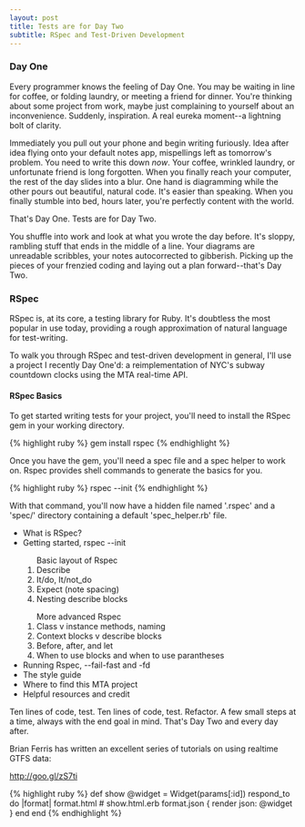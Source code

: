 ```yaml
---
layout: post
title: Tests are for Day Two
subtitle: RSpec and Test-Driven Development
---
```


<h3>Day One</h3>

Every programmer knows the feeling of Day One. You may be waiting in line for coffee, or folding laundry, or meeting a friend for dinner. You're thinking about some project from work, maybe just complaining to yourself about an inconvenience. Suddenly, inspiration. A real eureka moment--a lightning bolt of clarity. 

Immediately you pull out your phone and begin writing furiously. Idea after idea flying onto your default notes app, mispellings left as tomorrow's problem. You need to write this down <em>now</em>. Your coffee, wrinkled laundry, or unfortunate friend is long forgotten. When you finally reach your computer, the rest of the day slides into a blur. One hand is diagramming while the other pours out beautiful, natural code. It's easier than speaking. When you finally stumble into bed, hours later, you're perfectly content with the world. 

That's Day One. Tests are for Day Two. 

You shuffle into work and look at what you wrote the day before. It's sloppy, rambling stuff that ends in the middle of a line. Your diagrams are unreadable scribbles, your notes autocorrected to gibberish. Picking up the pieces of your frenzied coding and laying out a plan forward--that's Day Two. 

<h3>RSpec</h3>

RSpec is, at its core, a testing library for Ruby. It's doubtless the most popular in use today, providing a rough approximation of natural language for test-writing.

To walk you through RSpec and test-driven development in general, I'll use a project I recently Day One'd: a reimplementation of NYC's subway countdown clocks using the MTA real-time API. 

<h4>RSpec Basics</h4>
To get started writing tests for your project, you'll need to install the RSpec gem in your working directory.

{% highlight ruby %}
gem install rspec
{% endhighlight %}

Once you have the gem, you'll need a spec file and a spec helper to work on. Rspec provides shell commands to generate the basics for you.

{% highlight ruby %}
rspec --init
{% endhighlight %}

With that command, you'll now have a hidden file named '.rspec' and a 'spec/' directory containing a default 'spec_helper.rb' file.


<ul>
  <li>What is RSpec?</li>
  <li>Getting started, rspec --init</li>
  <ol>Basic layout of Rspec
    <li>Describe</li>
    <li>It/do, It/not_do</li>
    <li>Expect (note spacing)</li>
    <li>Nesting describe blocks</li>
  </ol>
  <ol>More advanced Rspec
    <li>Class v instance methods, naming</li>
    <li>Context blocks v describe blocks</li>
    <li>Before, after, and let</li>
    <li>When to use blocks and when to use parantheses</li>
  </ol>
  <li>Running Rspec, --fail-fast and -fd</li>
  <li>The style guide</li>
  <li>Where to find this MTA project</li>
  <li>Helpful resources and credit</li>
</ul>

Ten lines of code, test. Ten lines of code, test. Refactor. A few small steps at a time, always with the end goal in mind. That's Day Two and every day after.





Brian Ferris has written an excellent series of tutorials on using realtime GTFS data:

http://goo.gl/zS7ti


{% highlight ruby %}
def show
  @widget = Widget(params[:id])
  respond_to do |format|
    format.html # show.html.erb
    format.json { render json: @widget }
  end
end
{% endhighlight %}


